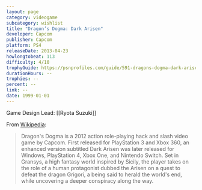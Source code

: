 ```yaml
---
layout: page
category: videogame
subcategory: wishlist
title: "Dragon’s Dogma: Dark Arisen"
developer: Capcom
publisher: Capcom
platform: PS4
releaseDate: 2013-04-23
howlongtobeat: 113
difficulty: 4/10
trophyGuide: https://psnprofiles.com/guide/591-dragons-dogma-dark-arisen-trophy-guide
durationHours: --
trophies: --
percent: --
link: --
date: 1999-01-01
---
```


Game Design Lead: [[Ryota Suzuki]]

From [Wikipedia](https://en.wikipedia.org/wiki/Dragon%27s_Dogma):

> Dragon's Dogma is a 2012 action role-playing hack and slash video game by Capcom. First released for PlayStation 3 and Xbox 360, an enhanced version subtitled Dark Arisen was later released for Windows, PlayStation 4, Xbox One, and Nintendo Switch. Set in Gransys, a high fantasy world inspired by Sicily, the player takes on the role of a human protagonist dubbed the Arisen on a quest to defeat the dragon Grigori, a being said to herald the world's end, while uncovering a deeper conspiracy along the way.
